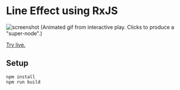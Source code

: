 # Line Effect using RxJS

![screenshot](https://github.com/bergsans/line-effect-rxjs/blob/main/demo.gif)
(Animated gif from interactive play. Clicks to produce a "super-node".)

[Try live.](https://bergsans.github.io/line-effect-rxjs)

## Setup
```
npm install
npm run build
```
